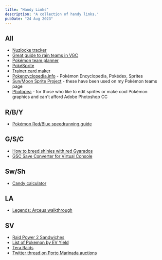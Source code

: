 ```yaml
---
title: "Handy Links"
description: "A collection of handy links."
pubDate: "24 Aug 2023"
---
```

## All
* [Nuzlocke tracker](https://nuzlocke.app/)
* [Great guide to rain teams in VGC](https://pkmn.net/?action=content&page=viewpage&id=8729&parentsection=84&language=en)
* [Pokémon team planner](https://richi3f.github.io/pokemon-team-planner/)
* [PokéSprite](https://msikma.github.io/pokesprite/index.html)
* [Trainer card maker](https://tcm.pokecharms.com/)
* [Pokencyclopedia.info](https://www.pokencyclopedia.info/en/index.php) - Pokémon Encyclopedia, Pokédex, Sprites
* [Sun/Moon Sprite Project](https://www.smogon.com/forums/threads/sun-moon-sprite-project.3577711/) - these have been used on my Pokémon teams page
* [Photopea](https://www.photopea.com/) - for those who like to edit sprites or make cool Pokémon graphics and can't afford Adobe Photoshop CC

## R/B/Y
* [Pokémon Red/Blue speedrunning guide](https://www.speedrun.com/pkmnredblue/resources)

## G/S/C
* [How to breed shinies with red Gyarados](https://www.reddit.com/media?url=https%3A%2F%2Fi.redd.it%2F4vbh98sq1x711.png)
* [GSC Save Converter for Virtual Console](https://bluemoonfalls.com/pages/tools/gsc-save-converter)

## Sw/Sh
* [Candy calculator](https://richi3f.github.io/candy-calc/)

## LA
* [Legends: Arceus walkthrough](https://www.eurogamer.net/pokemon-legends-arceus-walkthrough-guide-missions-objectives-8039)

## SV
* [Raid Power 2 Sandwiches](https://www.reddit.com/r/PokemonScarletViolet/comments/zlub98/raid_power_level_2_sandwiches/)
* [List of Pokemon by EV Yield](https://game8.co/games/Pokemon-Scarlet-Violet/archives/398471)
* [Tera Raids](https://www.serebii.net/scarletviolet/teraraidbattles.shtml)
* [Twitter thread on Porto Marinada auctions](https://twitter.com/Sibuna_Switch/status/1634813929145749510)